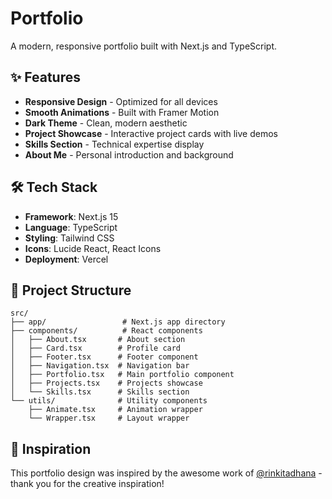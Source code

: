 # Portfolio

A modern, responsive portfolio built with Next.js and TypeScript.

## ✨ Features

- **Responsive Design** - Optimized for all devices
- **Smooth Animations** - Built with Framer Motion
- **Dark Theme** - Clean, modern aesthetic
- **Project Showcase** - Interactive project cards with live demos
- **Skills Section** - Technical expertise display
- **About Me** - Personal introduction and background

## 🛠️ Tech Stack

- **Framework**: Next.js 15
- **Language**: TypeScript
- **Styling**: Tailwind CSS
- **Icons**: Lucide React, React Icons
- **Deployment**: Vercel

## 📁 Project Structure

```
src/
├── app/                 # Next.js app directory
├── components/          # React components
│   ├── About.tsx       # About section
│   ├── Card.tsx        # Profile card
│   ├── Footer.tsx      # Footer component
│   ├── Navigation.tsx  # Navigation bar
│   ├── Portfolio.tsx   # Main portfolio component
│   ├── Projects.tsx    # Projects showcase
│   └── Skills.tsx      # Skills section
└── utils/              # Utility components
    ├── Animate.tsx     # Animation wrapper
    └── Wrapper.tsx     # Layout wrapper
```

## 🌟 Inspiration

This portfolio design was inspired by the awesome work of [@rinkitadhana](https://github.com/rinkitadhana) - thank you for the creative inspiration!
